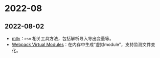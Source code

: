# 2022-08

## 2022-08-02

- [mlly](https://www.npmjs.com/package/mlly)：`esm` 相关工具方法，包括解析导入导出变量等。
- [Webpack Virtual Modules](https://www.npmjs.com/package/webpack-virtual-modules)：在内存中生成“虚拟module”，支持监测文件变化。
